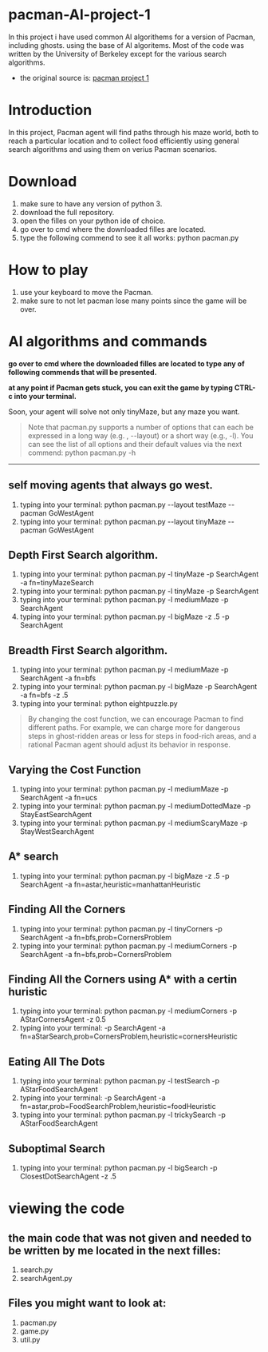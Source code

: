 
# pacman-AI-project-1
In this project i have used common AI algorithems for a version of Pacman, including ghosts. using the base of AI algoritems.
Most of the code was written by the University of Berkeley except for the various search algorithms.

* the original source is: [pacman project 1](https://inst.eecs.berkeley.edu/~cs188/fa20/project1/)

# Introduction
In this project, Pacman agent will find paths through his maze world, both to reach a particular location and to collect food efficiently using general search algorithms and using them on verius Pacman scenarios.

# Download
1. make sure to have any version of python 3.
1. download the full repository.
1. open the filles on your python ide of choice.
1. go over to cmd where the downloaded filles are located.
1. type the following commend to see it all works: python pacman.py


# How to play
1. use your keyboard to move the Pacman.
1. make sure to not let pacman lose many points since the game will be over.

# AI algorithms and commands

**go over to cmd where the downloaded filles are located to type any of following commends that will be presented.**

**at any point if Pacman gets stuck, you can exit the game by typing CTRL-c into your terminal.**

Soon, your agent will solve not only tinyMaze, but any maze you want.

> Note that pacman.py supports a number of options that can each be expressed in a long way (e.g. , --layout) or a short way (e.g., -l). You can see the list of all options and their default values via the next commend:
python pacman.py -h
---
## self moving agents that always go west.
1. typing into your terminal: python pacman.py --layout testMaze --pacman GoWestAgent 
1. typing into your terminal: python pacman.py --layout tinyMaze --pacman GoWestAgent

## Depth First Search algorithm.
1. typing into your terminal: python pacman.py -l tinyMaze -p SearchAgent -a fn=tinyMazeSearch
1. typing into your terminal: python pacman.py -l tinyMaze -p SearchAgent
1. typing into your terminal: python pacman.py -l mediumMaze -p SearchAgent
1. typing into your terminal: python pacman.py -l bigMaze -z .5 -p SearchAgent

## Breadth First Search algorithm.
1. typing into your terminal: python pacman.py -l mediumMaze -p SearchAgent -a fn=bfs
1. typing into your terminal: python pacman.py -l bigMaze -p SearchAgent -a fn=bfs -z .5
1. typing into your terminal: python eightpuzzle.py

> By changing the cost function, we can encourage Pacman to find different paths. For example, we can charge more for dangerous steps in ghost-ridden areas or less for steps in food-rich areas, and a rational Pacman agent should adjust its behavior in response.
## Varying the Cost Function
1. typing into your terminal: python pacman.py -l mediumMaze -p SearchAgent -a fn=ucs
1. typing into your terminal: python pacman.py -l mediumDottedMaze -p StayEastSearchAgent
1. typing into your terminal: python pacman.py -l mediumScaryMaze -p StayWestSearchAgent

## A* search
1. typing into your terminal: python pacman.py -l bigMaze -z .5 -p SearchAgent -a fn=astar,heuristic=manhattanHeuristic

## Finding All the Corners 
1. typing into your terminal: python pacman.py -l tinyCorners -p SearchAgent -a fn=bfs,prob=CornersProblem
1. typing into your terminal: python pacman.py -l mediumCorners -p SearchAgent -a fn=bfs,prob=CornersProblem

## Finding All the Corners using A* with a certin huristic
1. typing into your terminal: python pacman.py -l mediumCorners -p AStarCornersAgent -z 0.5
1. typing into your terminal: -p SearchAgent -a fn=aStarSearch,prob=CornersProblem,heuristic=cornersHeuristic

## Eating All The Dots
1. typing into your terminal: python pacman.py -l testSearch -p AStarFoodSearchAgent
1. typing into your terminal: -p SearchAgent -a fn=astar,prob=FoodSearchProblem,heuristic=foodHeuristic
1. typing into your terminal: python pacman.py -l trickySearch -p AStarFoodSearchAgent

## Suboptimal Search
1. typing into your terminal: python pacman.py -l bigSearch -p ClosestDotSearchAgent -z .5

# viewing the code
## the main code that was not given and needed to be written by me located in the next filles:
1. search.py
1. searchAgent.py

## Files you might want to look at:
1. pacman.py
1. game.py
1. util.py
